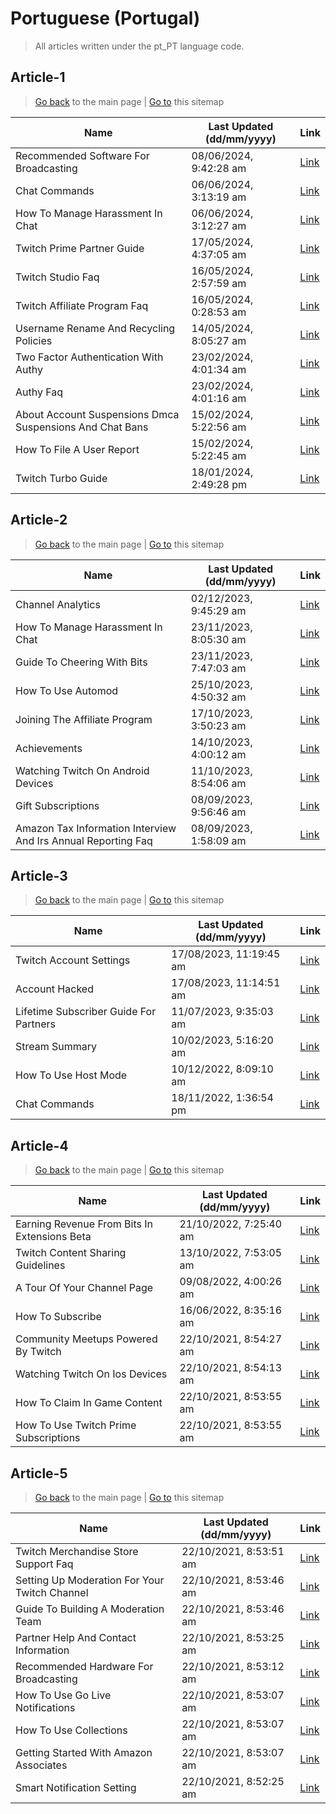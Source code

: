 # Portuguese (Portugal)
> All articles written under the pt_PT language code. 

## Article-1
> [Go back](../README.md) to the main page | [Go to](https://help.twitch.tv/s/sitemap-topicarticle-1.xml) this sitemap

| Name                                                     | Last Updated (dd/mm/yyyy) | Link                                                                                                              |
|----------------------------------------------------------|---------------------------|-------------------------------------------------------------------------------------------------------------------|
| Recommended Software For Broadcasting                    | 08/06/2024, 9:42:28 am    | [Link](https://help.twitch.tv/s/article/recommended-software-for-broadcasting?language=pt_PT)                     |
| Chat Commands                                            | 06/06/2024, 3:13:19 am    | [Link](https://help.twitch.tv/s/article/chat-commands?language=pt_PT)                                             |
| How To Manage Harassment In Chat                         | 06/06/2024, 3:12:27 am    | [Link](https://help.twitch.tv/s/article/how-to-manage-harassment-in-chat?language=pt_PT)                          |
| Twitch Prime Partner Guide                               | 17/05/2024, 4:37:05 am    | [Link](https://help.twitch.tv/s/article/twitch-prime-partner-guide?language=pt_PT)                                |
| Twitch Studio Faq                                        | 16/05/2024, 2:57:59 am    | [Link](https://help.twitch.tv/s/article/twitch-studio-faq?language=pt_PT)                                         |
| Twitch Affiliate Program Faq                             | 16/05/2024, 0:28:53 am    | [Link](https://help.twitch.tv/s/article/twitch-affiliate-program-faq?language=pt_PT)                              |
| Username Rename And Recycling Policies                   | 14/05/2024, 8:05:27 am    | [Link](https://help.twitch.tv/s/article/username-rename-and-recycling-policies?language=pt_PT)                    |
| Two Factor Authentication With Authy                     | 23/02/2024, 4:01:34 am    | [Link](https://help.twitch.tv/s/article/two-factor-authentication-with-authy?language=pt_PT)                      |
| Authy Faq                                                | 23/02/2024, 4:01:16 am    | [Link](https://help.twitch.tv/s/article/authy-faq?language=pt_PT)                                                 |
| About Account Suspensions Dmca Suspensions And Chat Bans | 15/02/2024, 5:22:56 am    | [Link](https://help.twitch.tv/s/article/about-account-suspensions-dmca-suspensions-and-chat-bans?language=pt_PT)  |
| How To File A User Report                                | 15/02/2024, 5:22:45 am    | [Link](https://help.twitch.tv/s/article/how-to-file-a-user-report?language=pt_PT)                                 |
| Twitch Turbo Guide                                       | 18/01/2024, 2:49:28 pm    | [Link](https://help.twitch.tv/s/article/twitch-turbo-guide?language=pt_PT)                                        |



## Article-2
> [Go back](../README.md) to the main page | [Go to](https://help.twitch.tv/s/sitemap-topicarticle-2.xml) this sitemap

| Name                                                          | Last Updated (dd/mm/yyyy) | Link                                                                                                                   |
|---------------------------------------------------------------|---------------------------|------------------------------------------------------------------------------------------------------------------------|
| Channel Analytics                                             | 02/12/2023, 9:45:29 am    | [Link](https://help.twitch.tv/s/article/channel-analytics?language=pt_PT)                                              |
| How To Manage Harassment In Chat                              | 23/11/2023, 8:05:30 am    | [Link](https://help.twitch.tv/s/article/how-to-manage-harassment-in-chat?language=pt_PT)                               |
| Guide To Cheering With Bits                                   | 23/11/2023, 7:47:03 am    | [Link](https://help.twitch.tv/s/article/guide-to-cheering-with-bits?language=pt_PT)                                    |
| How To Use Automod                                            | 25/10/2023, 4:50:32 am    | [Link](https://help.twitch.tv/s/article/how-to-use-automod?language=pt_PT)                                             |
| Joining The Affiliate Program                                 | 17/10/2023, 3:50:23 am    | [Link](https://help.twitch.tv/s/article/joining-the-affiliate-program?language=pt_PT)                                  |
| Achievements                                                  | 14/10/2023, 4:00:12 am    | [Link](https://help.twitch.tv/s/article/achievements?language=pt_PT)                                                   |
| Watching Twitch On Android Devices                            | 11/10/2023, 8:54:06 am    | [Link](https://help.twitch.tv/s/article/watching-twitch-on-android-devices?language=pt_PT)                             |
| Gift Subscriptions                                            | 08/09/2023, 9:56:46 am    | [Link](https://help.twitch.tv/s/article/gift-subscriptions?language=pt_PT)                                             |
| Amazon Tax Information Interview And Irs Annual Reporting Faq | 08/09/2023, 1:58:09 am    | [Link](https://help.twitch.tv/s/article/amazon-tax-information-interview-and-irs-annual-reporting-faq?language=pt_PT)  |



## Article-3
> [Go back](../README.md) to the main page | [Go to](https://help.twitch.tv/s/sitemap-topicarticle-3.xml) this sitemap

| Name                                   | Last Updated (dd/mm/yyyy) | Link                                                                                            |
|----------------------------------------|---------------------------|-------------------------------------------------------------------------------------------------|
| Twitch Account Settings                | 17/08/2023, 11:19:45 am   | [Link](https://help.twitch.tv/s/article/twitch-account-settings?language=pt_PT)                 |
| Account Hacked                         | 17/08/2023, 11:14:51 am   | [Link](https://help.twitch.tv/s/article/account-hacked?language=pt_PT)                          |
| Lifetime Subscriber Guide For Partners | 11/07/2023, 9:35:03 am    | [Link](https://help.twitch.tv/s/article/lifetime-subscriber-guide-for-partners?language=pt_PT)  |
| Stream Summary                         | 10/02/2023, 5:16:20 am    | [Link](https://help.twitch.tv/s/article/stream-summary?language=pt_PT)                          |
| How To Use Host Mode                   | 10/12/2022, 8:09:10 am    | [Link](https://help.twitch.tv/s/article/how-to-use-host-mode?language=pt_PT)                    |
| Chat Commands                          | 18/11/2022, 1:36:54 pm    | [Link](https://help.twitch.tv/s/article/chat-commands?language=pt_PT)                           |



## Article-4
> [Go back](../README.md) to the main page | [Go to](https://help.twitch.tv/s/sitemap-topicarticle-4.xml) this sitemap

| Name                                         | Last Updated (dd/mm/yyyy) | Link                                                                                                  |
|----------------------------------------------|---------------------------|-------------------------------------------------------------------------------------------------------|
| Earning Revenue From Bits In Extensions Beta | 21/10/2022, 7:25:40 am    | [Link](https://help.twitch.tv/s/article/earning-revenue-from-bits-in-extensions-beta?language=pt_PT)  |
| Twitch Content Sharing Guidelines            | 13/10/2022, 7:53:05 am    | [Link](https://help.twitch.tv/s/article/twitch-content-sharing-guidelines?language=pt_PT)             |
| A Tour Of Your Channel Page                  | 09/08/2022, 4:00:26 am    | [Link](https://help.twitch.tv/s/article/a-tour-of-your-channel-page?language=pt_PT)                   |
| How To Subscribe                             | 16/06/2022, 8:35:16 am    | [Link](https://help.twitch.tv/s/article/how-to-subscribe?language=pt_PT)                              |
| Community Meetups Powered By Twitch          | 22/10/2021, 8:54:27 am    | [Link](https://help.twitch.tv/s/article/community-meetups-powered-by-twitch?language=pt_PT)           |
| Watching Twitch On Ios Devices               | 22/10/2021, 8:54:13 am    | [Link](https://help.twitch.tv/s/article/watching-twitch-on-ios-devices?language=pt_PT)                |
| How To Claim In Game Content                 | 22/10/2021, 8:53:55 am    | [Link](https://help.twitch.tv/s/article/how-to-claim-in-game-content?language=pt_PT)                  |
| How To Use Twitch Prime Subscriptions        | 22/10/2021, 8:53:55 am    | [Link](https://help.twitch.tv/s/article/how-to-use-twitch-prime-subscriptions?language=pt_PT)         |



## Article-5
> [Go back](../README.md) to the main page | [Go to](https://help.twitch.tv/s/sitemap-topicarticle-5.xml) this sitemap

| Name                                          | Last Updated (dd/mm/yyyy) | Link                                                                                                   |
|-----------------------------------------------|---------------------------|--------------------------------------------------------------------------------------------------------|
| Twitch Merchandise Store Support Faq          | 22/10/2021, 8:53:51 am    | [Link](https://help.twitch.tv/s/article/twitch-merchandise-store-support-faq?language=pt_PT)           |
| Setting Up Moderation For Your Twitch Channel | 22/10/2021, 8:53:46 am    | [Link](https://help.twitch.tv/s/article/setting-up-moderation-for-your-twitch-channel?language=pt_PT)  |
| Guide To Building A Moderation Team           | 22/10/2021, 8:53:46 am    | [Link](https://help.twitch.tv/s/article/guide-to-building-a-moderation-team?language=pt_PT)            |
| Partner Help And Contact Information          | 22/10/2021, 8:53:25 am    | [Link](https://help.twitch.tv/s/article/partner-help-and-contact-information?language=pt_PT)           |
| Recommended Hardware For Broadcasting         | 22/10/2021, 8:53:12 am    | [Link](https://help.twitch.tv/s/article/recommended-hardware-for-broadcasting?language=pt_PT)          |
| How To Use Go Live Notifications              | 22/10/2021, 8:53:07 am    | [Link](https://help.twitch.tv/s/article/how-to-use-go-live-notifications?language=pt_PT)               |
| How To Use Collections                        | 22/10/2021, 8:53:07 am    | [Link](https://help.twitch.tv/s/article/how-to-use-collections?language=pt_PT)                         |
| Getting Started With Amazon Associates        | 22/10/2021, 8:53:07 am    | [Link](https://help.twitch.tv/s/article/getting-started-with-amazon-associates?language=pt_PT)         |
| Smart Notification Setting                    | 22/10/2021, 8:52:25 am    | [Link](https://help.twitch.tv/s/article/smart-notification-setting?language=pt_PT)                     |



